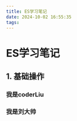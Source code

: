```yaml
---
title: ES学习笔记
date: 2024-10-02 16:55:35
tags:
---
```


# ES学习笔记
<!-- more -->
## 1. 基础操作
### 我是coderLiu
### 我是刘大帅